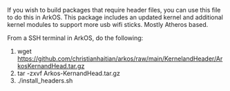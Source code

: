 If you wish to build packages that require header files, you can use this file to do this in ArkOS.  This package includes an updated kernel and additional kernel modules to support more usb wifi sticks.  Mostly Atheros based.

From a SSH terminal in ArkOS, do the following:

1. wget https://github.com/christianhaitian/arkos/raw/main/KernelandHeader/ArkosKernandHead.tar.gz
2. tar -zxvf Arkos-KernandHead.tar.gz
3. ./install_headers.sh
